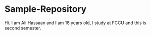 # Sample-Repository
Hi. I am Ali Hassaan and I am 18 years old, I study at FCCU and this is second semester.
